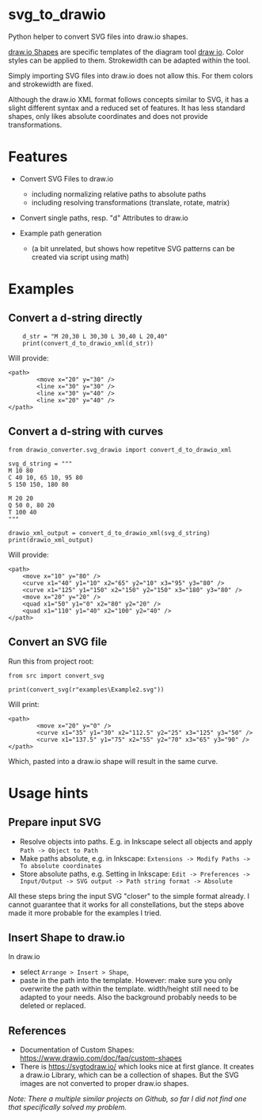 # svg_to_drawio
Python helper to convert SVG files into draw.io shapes.

[draw.io Shapes](https://www.drawio.com/doc/faq/custom-shapes) are specific templates of the diagram tool [draw io](https://www.drawio.com/).
Color styles can be applied to them. Strokewidth can be adapted within the tool.

Simply importing SVG files into draw.io does not allow this. For them colors and strokewidth are fixed.

Although the draw.io XML format follows concepts similar to SVG, it has a slight different syntax and a reduced set of features. It has less standard shapes, only likes absolute coordinates and does not provide transformations.


# Features

- Convert SVG Files to draw.io
  - including normalizing relative paths to absolute paths
  - including resolving transformations (translate, rotate, matrix)
- Convert single paths, resp. "d" Attributes to draw.io

- Example path generation
  - (a bit unrelated, but shows how repetitve SVG patterns can be created via script using math)


# Examples

## Convert a d-string directly
```
    d_str = "M 20,30 L 30,30 L 30,40 L 20,40"
    print(convert_d_to_drawio_xml(d_str))
```

Will provide:

```
<path>
        <move x="20" y="30" />
        <line x="30" y="30" />
        <line x="30" y="40" />
        <line x="20" y="40" />
</path>
```

## Convert a d-string with curves

```
from drawio_converter.svg_drawio import convert_d_to_drawio_xml

svg_d_string = """
M 10 80
C 40 10, 65 10, 95 80
S 150 150, 180 80

M 20 20
Q 50 0, 80 20
T 100 40
"""

drawio_xml_output = convert_d_to_drawio_xml(svg_d_string)
print(drawio_xml_output)
```

Will provide:
```
<path>
    <move x="10" y="80" />
    <curve x1="40" y1="10" x2="65" y2="10" x3="95" y3="80" />
    <curve x1="125" y1="150" x2="150" y2="150" x3="180" y3="80" />
    <move x="20" y="20" />
    <quad x1="50" y1="0" x2="80" y2="20" />
    <quad x1="110" y1="40" x2="100" y2="40" />
</path>
```


## Convert an SVG file
Run this from project root:

```
from src import convert_svg

print(convert_svg(r"examples\Example2.svg"))
```

Will print:
```
<path>
        <move x="20" y="0" />
        <curve x1="35" y1="30" x2="112.5" y2="25" x3="125" y3="50" />
        <curve x1="137.5" y1="75" x2="55" y2="70" x3="65" y3="90" />
</path>
```
Which, pasted into a draw.io shape will result in the same curve.


# Usage hints

## Prepare input SVG

- Resolve objects into paths. E.g. in Inkscape select all objects and apply `Path -> Object to Path`
- Make paths absolute, e.g. in Inkscape: `Extensions -> Modify Paths -> To absolute coordinates`
- Store absolute paths, e.g. Setting in Inkscape: `Edit -> Preferences -> Input/Output -> SVG output -> Path string format -> Absolute`

All these steps bring the input SVG "closer" to the simple format already. I cannot guarantee that it works for all constellations, but the steps above made it more probable for the examples I tried.

## Insert Shape to draw.io

In draw.io
- select `Arrange > Insert > Shape`,
- paste in the path into the template.
  However: make sure you only overwrite the path within the template. width/height still need to be adapted to your needs. Also the background probably needs to be deleted or replaced.

## References

* Documentation of Custom Shapes: https://www.drawio.com/doc/faq/custom-shapes
* There is  https://svgtodraw.io/ which looks nice at first glance. It creates a draw.io Library, which can be a collection of shapes. But the SVG images are not converted to proper draw.io shapes.

*Note: There a multiple similar projects on Github, so far I did not find one that specifically solved my problem.*
